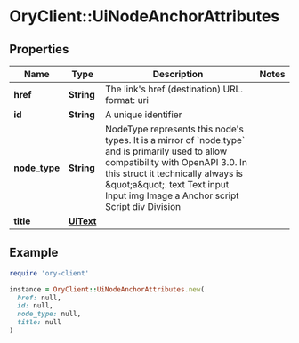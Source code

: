 # OryClient::UiNodeAnchorAttributes

## Properties

| Name | Type | Description | Notes |
| ---- | ---- | ----------- | ----- |
| **href** | **String** | The link&#39;s href (destination) URL.  format: uri |  |
| **id** | **String** | A unique identifier |  |
| **node_type** | **String** | NodeType represents this node&#39;s types. It is a mirror of &#x60;node.type&#x60; and is primarily used to allow compatibility with OpenAPI 3.0.  In this struct it technically always is \&quot;a\&quot;. text Text input Input img Image a Anchor script Script div Division |  |
| **title** | [**UiText**](UiText.md) |  |  |

## Example

```ruby
require 'ory-client'

instance = OryClient::UiNodeAnchorAttributes.new(
  href: null,
  id: null,
  node_type: null,
  title: null
)
```


